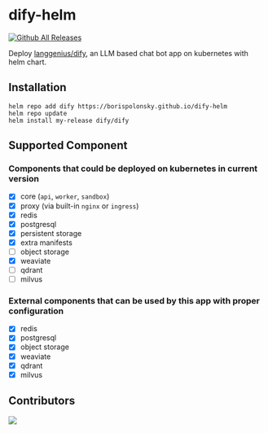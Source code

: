 # dify-helm
[![Github All Releases](https://img.shields.io/github/downloads/borispolonsky/dify-helm/total.svg)]()

Deploy [langgenius/dify](https://github.com/langgenius/dify), an LLM based chat bot app on kubernetes with helm chart.

## Installation
```
helm repo add dify https://borispolonsky.github.io/dify-helm
helm repo update
helm install my-release dify/dify
```

## Supported Component 
### Components that could be deployed on kubernetes in current version
- [x] core (`api`, `worker`, `sandbox`)
- [x] proxy (via built-in `nginx` or `ingress`)
- [x] redis
- [x] postgresql
- [x] persistent storage
- [x] extra manifests
- [ ] object storage
- [x] weaviate
- [ ] qdrant
- [ ] milvus
### External components that can be used by this app with proper configuration
- [x] redis
- [x] postgresql
- [x] object storage
- [x] weaviate
- [x] qdrant
- [X] milvus

## Contributors
<a href="https://github.com/borispolonsky/dify-helm/graphs/contributors">
  <img src="https://contrib.rocks/image?repo=borispolonsky/dify-helm" />
</a>

